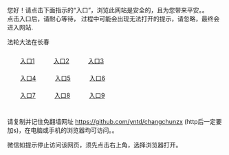 您好！请点击下面指示的“入口”，浏览此网站是安全的，且为您带来平安。。 <br/>
点击入口后，请耐心等待， 过程中可能会出现无法打开的提示，请忽略，最终会进入网站. </br>

法轮大法在长春<br/>
<div style="padding:10px"><a style="margin:20px" target="_blank" href="https://d172m5h503m859.cloudfront.net/2Qpsp?xjtfgoe" id="ccLink1" rel="nofollow">入口1</a> <a target="_blank" style="margin:20px" href="https://d3r7mcrm9esvfo.cloudfront.net/2Qpsp?jglpduj" id="ccLink2" rel="nofollow">入口2</a> <a style="margin:20px" target="_blank" href="https://d22x9im9em6mgi.cloudfront.net/2Qpsp?xbwlu" id="ccLink3" rel="nofollow">入口3</a></div>

<div style="padding:10px" ><a style="margin:20px" target="_blank" href="https://d172m5h503m859.cloudfront.net/2Qpsp?xjtfgoe" id="ccLink4" rel="nofollow">入口4</a> <a style="margin:20px" href="https://d3r7mcrm9esvfo.cloudfront.net/2Qpsp?jglpduj" target="_blank" id="ccLink5" rel="nofollow">入口5</a> <a style="margin:20px" href="https://d22x9im9em6mgi.cloudfront.net/2Qpsp?xbwlu" target="_blank" id="ccLink6" rel="nofollow">入口6</a></div>

<div style="padding:10px"><a style="margin:20px" target="_blank" href="https://d172m5h503m859.cloudfront.net/2Qpsp?xjtfgoe" id="ccLink7" rel="nofollow">入口7</a> <a style="margin:20px" href="https://d3r7mcrm9esvfo.cloudfront.net/2Qpsp?jglpduj" target="_blank" id="ccLink8" rel="nofollow">入口8</a> <a style="margin:20px" target="_blank" href="https://d22x9im9em6mgi.cloudfront.net/2Qpsp?xbwlu" id="ccLink9" rel="nofollow">入口9</a></div>

<br/>



请复制并记住免翻墙网址 https://github.com/yntd/changchunzx (http后一定要加s)，在电脑或手机的浏览器均可访问。。<br/>

微信如提示停止访问该网页，须先点击右上角，选择浏览器打开。
